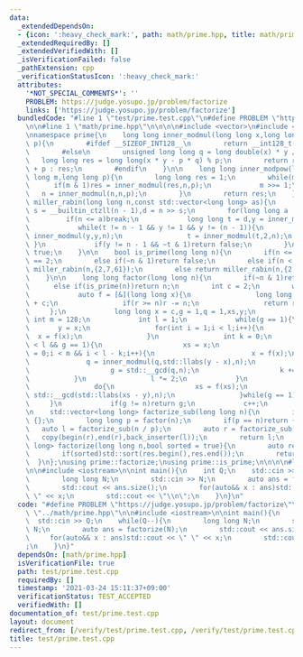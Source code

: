 ```yaml
---
data:
  _extendedDependsOn:
  - {icon: ':heavy_check_mark:', path: math/prime.hpp, title: math/prime.hpp}
  _extendedRequiredBy: []
  _extendedVerifiedWith: []
  _isVerificationFailed: false
  _pathExtension: cpp
  _verificationStatusIcon: ':heavy_check_mark:'
  attributes:
    '*NOT_SPECIAL_COMMENTS*': ''
    PROBLEM: https://judge.yosupo.jp/problem/factorize
    links: ['https://judge.yosupo.jp/problem/factorize']
  bundledCode: "#line 1 \"test/prime.test.cpp\"\n#define PROBLEM \"https://judge.yosupo.jp/problem/factorize\"\
    \n\n#line 1 \"math/prime.hpp\"\n\n\n\n#include <vector>\n#include <algorithm>\n\
    \nnamespace prime{\n    long long inner_modmul(long long x,long long y,long long\
    \ p){\n        #ifdef __SIZEOF_INT128__\n        return __int128_t(x) * y % p;\n\
    \        #else\n        unsigned long long q = long double(x) * y / p;\n     \
    \   long long res = long long(x * y - p * q) % p;\n        return res < 0 ? res\
    \ + p : res;\n        #endif\n    }\n\n    long long inner_modpow(long long n,long\
    \ long m,long long p){\n        long long res = 1;\n        while(m){\n      \
    \      if(m & 1)res = inner_modmul(res,n,p);\n            m >>= 1;\n         \
    \   n = inner_modmul(n,n,p);\n        }\n        return res;\n    }\n\n    bool\
    \ miller_rabin(long long n,const std::vector<long long> as){\n        long long\
    \ s = __builtin_ctzll(n - 1),d = n >> s;\n        for(long long a : as){\n   \
    \         if(n <= a)break;\n            long long t = d,y = inner_modpow(a,t,n);\n\
    \            while(t != n - 1 && y != 1 && y != (n - 1)){\n                y =\
    \ inner_modmul(y,y,n);\n                t = inner_modmul(t,2,n);\n           \
    \ }\n            if(y != n - 1 && ~t & 1)return false;\n        }\n        return\
    \ true;\n    }\n\n    bool is_prime(long long n){\n        if(n <= 2)return n\
    \ == 2;\n        else if(~n & 1)return false;\n        else if(n < 4'759'123'141)return\
    \ miller_rabin(n,{2,7,61});\n        else return miller_rabin(n,{2,325,9375,28178,450775,9780504,1795265022});\n\
    \    }\n\n    long long factor(long long n){\n        if(~n & 1)return 2;\n  \
    \      else if(is_prime(n))return n;\n        int c = 2;\n        while(true){\n\
    \            auto f = [&](long long x){\n                long long r = inner_modmul(x,x,n)\
    \ + c;\n                if(r >= n)r -= n;\n                return r;\n       \
    \     };\n            long long x = c,g = 1,q = 1,xs,y;\n            constexpr\
    \ int m = 128;\n            int l = 1;\n            while(g == 1){\n         \
    \       y = x;\n                for(int i = 1;i < l;i++){\n                  \
    \  x = f(x);\n                }\n                int k = 0;\n                while(k\
    \ < l && g == 1){\n                    xs = x;\n                    for(int i\
    \ = 0;i < m && i < l - k;i++){\n                        x = f(x);\n          \
    \              q = inner_modmul(q,std::llabs(y - x),n);\n                    }\n\
    \                    g = std::__gcd(q,n);\n                    k += m;\n     \
    \           }\n                l *= 2;\n            }\n            if(g == n){\n\
    \                do{\n                    xs = f(xs);\n                    g =\
    \ std::__gcd(std::llabs(xs - y),n);\n                }while(g == 1);\n       \
    \     }\n            if(g != n)return g;\n            c++;\n        }\n    }\n\
    \n    std::vector<long long> factorize_sub(long long n){\n        if(n <= 1)return\
    \ {};\n        long long p = factor(n);\n        if(p == n)return {p};\n     \
    \   auto l = factorize_sub(n / p);\n        auto r = factorize_sub(p);\n     \
    \   copy(begin(r),end(r),back_inserter(l));\n        return l;\n    }\n\n    std::vector<long\
    \ long> factorize(long long n,bool sorted = true){\n        auto res = factorize_sub(n);\n\
    \        if(sorted)std::sort(res.begin(),res.end());\n        return res;\n  \
    \  }\n};\nusing prime::factorize;\nusing prime::is_prime;\n\n\n\n#line 4 \"test/prime.test.cpp\"\
    \n\n#include <iostream>\n\nint main(){\n    int Q;\n    std::cin >> Q;\n    while(Q--){\n\
    \        long long N;\n        std::cin >> N;\n        auto ans = factorize(N);\n\
    \        std::cout << ans.size();\n        for(auto&& x : ans)std::cout << \"\
    \ \" << x;\n        std::cout << \"\\n\";\n    }\n}\n"
  code: "#define PROBLEM \"https://judge.yosupo.jp/problem/factorize\"\n\n#include\
    \ \"../math/prime.hpp\"\n\n#include <iostream>\n\nint main(){\n    int Q;\n  \
    \  std::cin >> Q;\n    while(Q--){\n        long long N;\n        std::cin >>\
    \ N;\n        auto ans = factorize(N);\n        std::cout << ans.size();\n   \
    \     for(auto&& x : ans)std::cout << \" \" << x;\n        std::cout << \"\\n\"\
    ;\n    }\n}"
  dependsOn: [math/prime.hpp]
  isVerificationFile: true
  path: test/prime.test.cpp
  requiredBy: []
  timestamp: '2021-03-24 15:11:37+09:00'
  verificationStatus: TEST_ACCEPTED
  verifiedWith: []
documentation_of: test/prime.test.cpp
layout: document
redirect_from: [/verify/test/prime.test.cpp, /verify/test/prime.test.cpp.html]
title: test/prime.test.cpp
---
```


